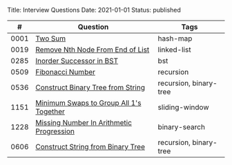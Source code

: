 Title: Interview Questions 
Date: 2021-01-01
Status: published


| # | Question | Tags |
|----|----|----|
| 0001 | [Two Sum](https://tofucode.com/posts/leetcode_0001_two-sum.html) | hash-map |
| 0019 | [Remove Nth Node From End of List](https://tofucode.com/posts/leetcode_0019_remove-nth-node-from-end-of-list.html) | linked-list |
| 0285 | [Inorder Successor in BST](https://tofucode.com/posts/leetcode_0285_inorder-successor-in-bst.html) | bst |
| 0509 | [Fibonacci Number](https://tofucode.com/posts/leetcode_0509_fibonacci-number.html) | recursion |
| 0536 | [Construct Binary Tree from String](https://tofucode.com/posts/leetcode_0536_construct-binary-tree-from-string.html) | recursion, binary-tree |
| 1151 | [Minimum Swaps to Group All 1's Together](https://tofucode.com/posts/leetcode_1151_minimum-swaps-to-group-all-1s-together.html) | sliding-window |
| 1228 | [Missing Number In Arithmetic Progression](https://tofucode.com/posts/leetcode_1228_missing-number-in-arithmetic-progression.html) | binary-search |
| 0606 | [Construct String from Binary Tree](https://tofucode.com/posts/leetcode_0606_construct-string-from-binary-tree.html) | recursion, binary-tree |
